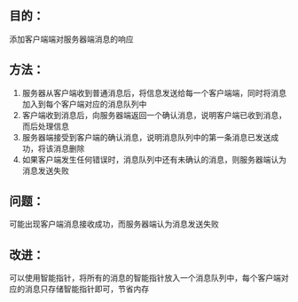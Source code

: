 
## 目的：
添加客户端端对服务器端消息的响应

## 方法：
1. 服务器从客户端收到普通消息后，将信息发送给每一个客户端端，同时将消息加入到每个客户端对应的消息队列中
2. 客户端收到消息后，向服务器端返回一个确认消息，说明客户端已收到消息，而后处理信息
3. 服务器端接受到客户端的确认消息，说明消息队列中的第一条消息已发送成功，将该消息删除
4. 如果客户端发生任何错误时，消息队列中还有未确认的消息，则服务器端认为消息发送失败

## 问题：
可能出现客户端消息接收成功，而服务器端认为消息发送失败

## 改进：
可以使用智能指针，将所有的消息的智能指针放入一个消息队列中，每个客户端对应的消息只存储智能指针即可，节省内存


